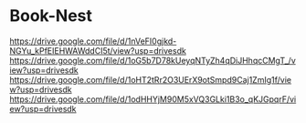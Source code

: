 # Book-Nest
https://drive.google.com/file/d/1nVeFI0gjkd-NGYu_kPfEIEHWAWddCI5t/view?usp=drivesdk
https://drive.google.com/file/d/1oG5b7D78kUeyqNTyZh4qDiJHhqcCMgT_/view?usp=drivesdk
https://drive.google.com/file/d/1oHT2tRr2O3UErX9otSmpd9Caj1ZmIg1f/view?usp=drivesdk
https://drive.google.com/file/d/1odHHYjM90M5xVQ3GLki1B3o_qKJGpqrF/view?usp=drivesdk

